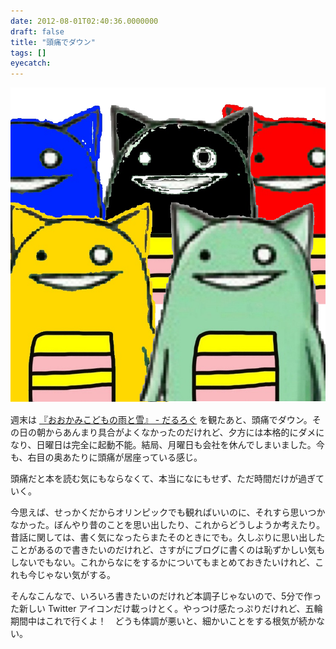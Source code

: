 ```yaml
---
date: 2012-08-01T02:40:36.0000000
draft: false
title: "頭痛でダウン"
tags: []
eyecatch: 
---
```

<p><span itemscope itemtype="http://schema.org/Photograph"><img src="20120801022950.png" alt="f:id:daruyanagi:20120801022950p:plain" title="f:id:daruyanagi:20120801022950p:plain" class="hatena-fotolife" itemprop="image"></span></p><p>週末は <a href="https://blog.daruyanagi.jp/entry/2012/07/28/212349">&#x300E;&#x304A;&#x304A;&#x304B;&#x307F;&#x3053;&#x3069;&#x3082;&#x306E;&#x96E8;&#x3068;&#x96EA;&#x300F; - &#x3060;&#x308B;&#x308D;&#x3050;</a> を観たあと、頭痛でダウン。その日の朝からあんまり具合がよくなかったのだけれど、夕方には本格的にダメになり、日曜日は完全に起動不能。結局、月曜日も会社を休んでしまいました。今も、右目の奥あたりに頭痛が居座っている感じ。</p><p>頭痛だと本を読む気にもならなくて、本当になにもせず、ただ時間だけが過ぎていく。</p><p>今思えば、せっかくだからオリンピックでも観ればいいのに、それすら思いつかなかった。ぼんやり昔のことを思い出したり、これからどうしようか考えたり。昔話に関しては、書く気になったらまたそのときにでも。久しぶりに思い出したことがあるので書きたいのだけれど、さすがにブログに書くのは恥ずかしい気もしないでもない。これからなにをするかについてもまとめておきたいけれど、これも今じゃない気がする。</p><p>そんなこんなで、いろいろ書きたいのだけれど本調子じゃないので、5分で作った新しい Twitter アイコンだけ載っけとく。やっつけ感たっぷりだけれど、五輪期間中はこれで行くよ！　どうも体調が悪いと、細かいことをする根気が続かない。</p>
